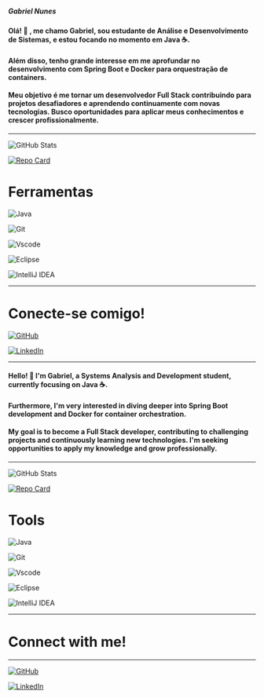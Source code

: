 ##### Gabriel Nunes

#### Olá! 👋 , me chamo Gabriel, sou estudante de Análise e Desenvolvimento de Sistemas, e estou focando no momento em Java ☕. 
#### Além disso, tenho grande interesse em me aprofundar no **desenvolvimento com Spring Boot** e  **Docker** para orquestração de containers.

#### Meu objetivo é me tornar um desenvolvedor Full Stack contribuindo para projetos desafiadores e aprendendo continuamente com novas tecnologias. Busco oportunidades para aplicar meus conhecimentos e crescer profissionalmente.

---

![GitHub Stats](https://github-readme-stats.vercel.app/api?username=Gabrielsln&theme=transparent&bg_color=000&border_color=30A3DC&show_icons=true&icon_color=30A3DC&title_color=E94D5F&text_color=FFF)

[![Repo Card](https://github-readme-stats.vercel.app/api/pin/?username=Gabrielsln&repo=repo-contribution&bg_color=000&border_color=30A3DC&show_icons=true&icon_color=30A3DC&title_color=E94D5F&text_color=FFF)](https://github.com/Gabrielsln/repo-contribution)


# Ferramentas

![Java](https://img.shields.io/badge/java-%23ED8B00.svg?style=for-the-badge&logo=openjdk&logoColor=white)

![Git](https://img.shields.io/badge/GIT-E44C30?style=for-the-badge&logo=git&logoColor=white)

![Vscode](https://img.shields.io/badge/Vscode-007ACC?style=for-the-badge&logo=visual-studio-code&logoColor=white)

![Eclipse](https://img.shields.io/badge/Eclipse-FE7A16.svg?style=for-the-badge&logo=Eclipse&logoColor=white)

![IntelliJ IDEA](https://img.shields.io/badge/IntelliJIDEA-000000.svg?style=for-the-badge&logo=intellij-idea&logoColor=white)


---

# Conecte-se comigo!



[![GitHub](https://img.shields.io/badge/GitHub-100000?style=for-the-badge&logo=github&logoColor=white)](https://github.com/Gabrielsln) 

[![LinkedIn](https://img.shields.io/badge/LinkedIn-0077B5?style=for-the-badge&logo=linkedin&logoColor=white)](https://www.linkedin.com/in/gabriel-slnunes//)



---


#### Hello! 👋 I'm **Gabriel**, a Systems Analysis and Development student, currently focusing on **Java** ☕.
#### Furthermore, I'm very interested in diving deeper into **Spring Boot development** and **Docker** for container orchestration.

#### My goal is to become a Full Stack developer, contributing to challenging projects and continuously learning new technologies. I'm seeking opportunities to apply my knowledge and grow professionally.

---

![GitHub Stats](https://github-readme-stats.vercel.app/api?username=Gabrielsln&theme=transparent&bg_color=000&border_color=30A3DC&show_icons=true&icon_color=30A3DC&title_color=E94D5F&text_color=FFF)

[![Repo Card](https://github-readme-stats.vercel.app/api/pin/?username=Gabrielsln&repo=repo-contribution&bg_color=000&border_color=30A3DC&show_icons=true&icon_color=30A3DC&title_color=E94D5F&text_color=FFF)](https://github.com/Gabrielsln/repo-contribution)

# Tools

![Java](https://img.shields.io/badge/java-%23ED8B00.svg?style=for-the-badge&logo=openjdk&logoColor=white)

![Git](https://img.shields.io/badge/GIT-E44C30?style=for-the-badge&logo=git&logoColor=white)

![Vscode](https://img.shields.io/badge/Vscode-007ACC?style=for-the-badge&logo=visual-studio-code&logoColor=white)

![Eclipse](https://img.shields.io/badge/Eclipse-FE7A16.svg?style=for-the-badge&logo=Eclipse&logoColor=white)

![IntelliJ IDEA](https://img.shields.io/badge/IntelliJIDEA-000000.svg?style=for-the-badge&logo=intellij-idea&logoColor=white)

---

# Connect with me!

---

[![GitHub](https://img.shields.io/badge/GitHub-100000?style=for-the-badge&logo=github&logoColor=white)](https://github.com/Gabrielsln) 

[![LinkedIn](https://img.shields.io/badge/LinkedIn-0077B5?style=for-the-badge&logo=linkedin&logoColor=white)](https://www.linkedin.com/in/gabriel-slnunes/)
